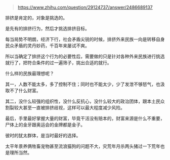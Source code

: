 > https://www.zhihu.com/question/29124737/answer/2486689137





排挤是肯定的，对象是挑选的。

是先有的排挤行为，然后才挑选排挤目标。

每当局势不明朗，经济下行，社会矛盾尖锐的时候，排挤外来民族一向是转移自身民众矛盾的灵丹妙药，千百年来屡试不爽。

所以当确定了排挤这个行为的必要性后，需要做的只是针对各种外来民族进行挑选就行了，把符合条件的过一遍筛子，挑出合适的就行。

什么样的民族最理想呢？

其一，人数不能太多，多了控制不住；同时也不能太少，少了发泄不够怒气，也汲取不了什么财富。

其二，没什么较强的组织性，没什么反抗心，没什么较大的政治团体，跟本土民众割裂较大甚至一直被排挤歧视，这样可以最大程度减少风险。

最后，手里最好掌握大量的财富，毕竟干活没有赔本的，财富来源是什么不重要，尸体上的金牙跟奥运会的金牌都是金子。

彼时的犹太群体，是当时最好的选择。

太平年景养俩牲畜宠物甚至流浪猫狗的问题不大，灾荒年月杀两头猪过一下荒年也是理所当然。




